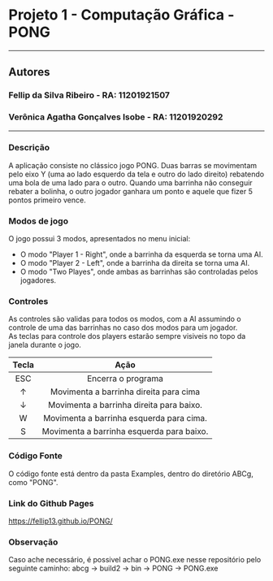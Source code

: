 Projeto 1 - Computação Gráfica - PONG
======
------
## Autores
### Fellip da Silva Ribeiro - RA: 11201921507
### Verônica Agatha Gonçalves Isobe - RA: 11201920292
------
### Descrição
A aplicação consiste no clássico jogo PONG. Duas barras se movimentam pelo eixo Y (uma ao lado esquerdo da tela e outro do lado direito) rebatendo uma bola de uma lado para o outro. Quando uma barrinha não conseguir rebater a bolinha, o outro jogador ganhara um ponto e aquele que fizer 5 pontos primeiro vence.

### Modos de jogo
O jogo possui 3 modos, apresentados no menu inicial:
- O modo "Player 1 - Right", onde a barrinha da esquerda se torna uma AI. 
- O modo "Player 2 - Left", onde a barrinha da direita se torna uma AI. 
- O modo "Two Playes", onde ambas as barrinhas são controladas pelos jogadores.

### Controles
As controles são validas para todos os modos, com a AI assumindo o controle de uma das barrinhas no caso dos modos para um jogador. <br />
As teclas para controle dos players estarão sempre visiveis no topo da janela durante o jogo.

Tecla | Ação
:------: | :------:
ESC    | Encerra o programa
↑      | Movimenta a barrinha direita para cima
↓      | Movimenta a barrinha direita para baixo.
W      | Movimenta a barrinha esquerda para cima.
S      | Movimenta a barrinha esquerda para baixo.

### Código Fonte
O código fonte está dentro da pasta Examples, dentro do diretório ABCg, como "PONG".

### Link do Github Pages
https://fellip13.github.io/PONG/

### Observação
Caso ache necessário, é possivel achar o PONG.exe nesse repositório pelo seguinte caminho: abcg → build2 → bin → PONG → PONG.exe
